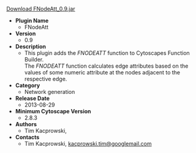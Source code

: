 <a href="FNodeAtt_0.9.jar">Download FNodeAtt_0.9.jar</a>

* __Plugin Name__
  * FNodeAtt
* __Version__
  * 0.9
* __Description__
  * This plugin adds the <i>FNODEATT</i> function to Cytoscapes Function Builder.<br>The <i>FNODEATT</i> function calculates edge attributes based on the values of some numeric attribute at the nodes adjacent to the respective edge.
* __Category__
  * Network generation
* __Release Date__
  * 2013-08-29
* __Minimum Cytoscape Version__
  * 2.8.3
* __Authors__
  * Tim Kacprowski, 
* __Contacts__
  * Tim Kacprowski, kacprowski.tim@googlemail.com
